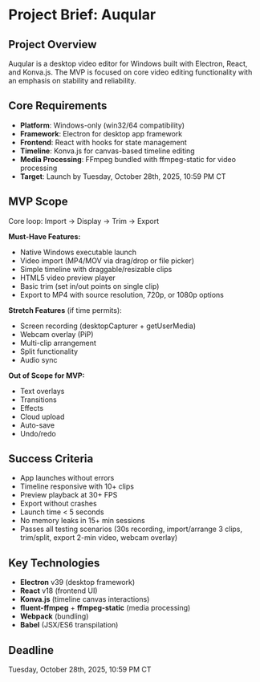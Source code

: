 # Project Brief: Auqular

## Project Overview
Auqular is a desktop video editor for Windows built with Electron, React, and Konva.js. The MVP is focused on core video editing functionality with an emphasis on stability and reliability.

## Core Requirements
- **Platform**: Windows-only (win32/64 compatibility)
- **Framework**: Electron for desktop app framework
- **Frontend**: React with hooks for state management
- **Timeline**: Konva.js for canvas-based timeline editing
- **Media Processing**: FFmpeg bundled with ffmpeg-static for video processing
- **Target**: Launch by Tuesday, October 28th, 2025, 10:59 PM CT

## MVP Scope
Core loop: Import → Display → Trim → Export

**Must-Have Features:**
- Native Windows executable launch
- Video import (MP4/MOV via drag/drop or file picker)
- Simple timeline with draggable/resizable clips
- HTML5 video preview player
- Basic trim (set in/out points on single clip)
- Export to MP4 with source resolution, 720p, or 1080p options

**Stretch Features** (if time permits):
- Screen recording (desktopCapturer + getUserMedia)
- Webcam overlay (PiP)
- Multi-clip arrangement
- Split functionality
- Audio sync

**Out of Scope for MVP:**
- Text overlays
- Transitions
- Effects
- Cloud upload
- Auto-save
- Undo/redo

## Success Criteria
- App launches without errors
- Timeline responsive with 10+ clips
- Preview playback at 30+ FPS
- Export without crashes
- Launch time < 5 seconds
- No memory leaks in 15+ min sessions
- Passes all testing scenarios (30s recording, import/arrange 3 clips, trim/split, export 2-min video, webcam overlay)

## Key Technologies
- **Electron** v39 (desktop framework)
- **React** v18 (frontend UI)
- **Konva.js** (timeline canvas interactions)
- **fluent-ffmpeg** + **ffmpeg-static** (media processing)
- **Webpack** (bundling)
- **Babel** (JSX/ES6 transpilation)

## Deadline
Tuesday, October 28th, 2025, 10:59 PM CT

